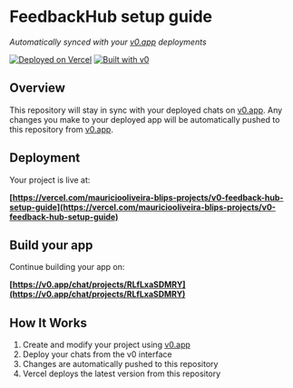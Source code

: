 # FeedbackHub setup guide

*Automatically synced with your [v0.app](https://v0.app) deployments*

[![Deployed on Vercel](https://img.shields.io/badge/Deployed%20on-Vercel-black?style=for-the-badge&logo=vercel)](https://vercel.com/mauriciooliveira-blips-projects/v0-feedback-hub-setup-guide)
[![Built with v0](https://img.shields.io/badge/Built%20with-v0.app-black?style=for-the-badge)](https://v0.app/chat/projects/RLfLxaSDMRY)

## Overview

This repository will stay in sync with your deployed chats on [v0.app](https://v0.app).
Any changes you make to your deployed app will be automatically pushed to this repository from [v0.app](https://v0.app).

## Deployment

Your project is live at:

**[https://vercel.com/mauriciooliveira-blips-projects/v0-feedback-hub-setup-guide](https://vercel.com/mauriciooliveira-blips-projects/v0-feedback-hub-setup-guide)**

## Build your app

Continue building your app on:

**[https://v0.app/chat/projects/RLfLxaSDMRY](https://v0.app/chat/projects/RLfLxaSDMRY)**

## How It Works

1. Create and modify your project using [v0.app](https://v0.app)
2. Deploy your chats from the v0 interface
3. Changes are automatically pushed to this repository
4. Vercel deploys the latest version from this repository